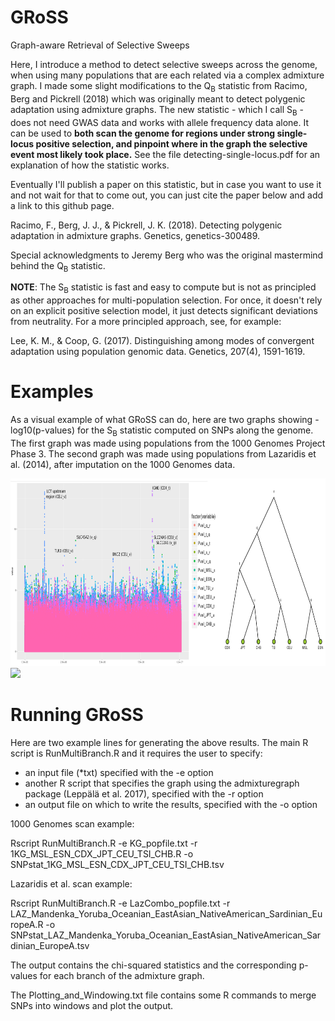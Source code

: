 # GRoSS
Graph-aware Retrieval of Selective Sweeps

Here, I introduce a method to detect selective sweeps across the genome, when using many populations that are each related via a complex admixture graph. I made some slight modifications to the Q<sub>B</sub> statistic from Racimo, Berg and Pickrell (2018) which was originally meant to detect polygenic adaptation using admixture graphs. The new statistic - which I call S<sub>B</sub> - does not need GWAS data and works with allele frequency data alone. It can be used to **both scan the genome for regions under strong single-locus positive selection, and pinpoint where in the graph the selective event most likely took place.** See the file detecting-single-locus.pdf for an explanation of how the statistic works.

Eventually I'll publish a paper on this statistic, but in case you want to use it and not wait for that to come out, you can just cite the paper below and add a link to this github page.

Racimo, F., Berg, J. J., & Pickrell, J. K. (2018). Detecting polygenic adaptation in admixture graphs. Genetics, genetics-300489.

Special acknowledgments to Jeremy Berg who was the original mastermind behind the Q<sub>B</sub> statistic.

**NOTE**: The S<sub>B</sub> statistic is fast and easy to compute but is not as principled as other approaches for multi-population selection. For once, it doesn't rely on an explicit positive selection model, it just detects significant deviations from neutrality. For a more principled approach, see, for example:


Lee, K. M., & Coop, G. (2017). Distinguishing among modes of convergent adaptation using population genomic data. Genetics, 207(4), 1591-1619.

# Examples

As a visual example of what GRoSS can do, here are two graphs showing -log10(p-values) for the S<sub>B</sub> statistic computed on SNPs along the genome. The first graph was made using populations from the 1000 Genomes Project Phase 3. The second graph was made using populations from Lazaridis et al. (2014), after imputation on the 1000 Genomes data.

<img src="https://github.com/FerRacimo/GRoSS/blob/master/Q_b_manhattan_1000G.png" height="300">

<img src="https://github.com/FerRacimo/GRoSS/blob/master/Q_b_manhattan_LazCombo.png" height="300">


# Running GRoSS

Here are two example lines for generating the above results. The main R script is RunMultiBranch.R and it requires the user to specify:
- an input file (\*txt) specified with the -e option
- another R script that specifies the graph using the admixturegraph package (Leppälä et al. 2017), specified with the -r option
- an output file on which to write the results, specified with the -o option

1000 Genomes scan example:

Rscript RunMultiBranch.R -e KG_popfile.txt -r 1KG_MSL_ESN_CDX_JPT_CEU_TSI_CHB.R -o SNPstat_1KG_MSL_ESN_CDX_JPT_CEU_TSI_CHB.tsv

Lazaridis et al. scan example:

Rscript RunMultiBranch.R -e LazCombo_popfile.txt -r LAZ_Mandenka_Yoruba_Oceanian_EastAsian_NativeAmerican_Sardinian_EuropeA.R -o SNPstat_LAZ_Mandenka_Yoruba_Oceanian_EastAsian_NativeAmerican_Sardinian_EuropeA.tsv

The output contains the chi-squared statistics and the corresponding p-values for each branch of the admixture graph.

The Plotting_and_Windowing.txt file contains some R commands to merge SNPs into windows and plot the output.
